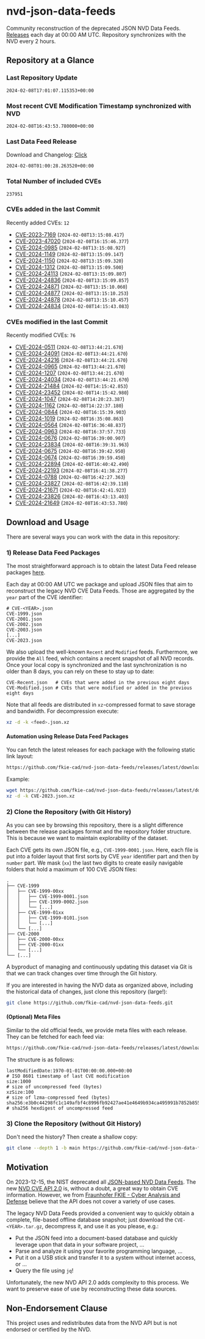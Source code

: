 # nvd-json-data-feeds

Community reconstruction of the deprecated JSON NVD Data Feeds. 
[Releases](https://github.com/fkie-cad/nvd-json-data-feeds/releases/latest) each day at 00:00 AM UTC.
Repository synchronizes with the NVD every 2 hours.

## Repository at a Glance

### Last Repository Update

```plain
2024-02-08T17:01:07.115353+00:00
```

### Most recent CVE Modification Timestamp synchronized with NVD

```plain
2024-02-08T16:43:53.780000+00:00
```

### Last Data Feed Release

Download and Changelog: [Click](https://github.com/fkie-cad/nvd-json-data-feeds/releases/latest)

```plain
2024-02-08T01:00:28.263520+00:00
```

### Total Number of included CVEs

```plain
237951
```

### CVEs added in the last Commit

Recently added CVEs: `12`

* [CVE-2023-7169](CVE-2023/CVE-2023-71xx/CVE-2023-7169.json) (`2024-02-08T13:15:08.417`)
* [CVE-2023-47020](CVE-2023/CVE-2023-470xx/CVE-2023-47020.json) (`2024-02-08T16:15:46.377`)
* [CVE-2024-0985](CVE-2024/CVE-2024-09xx/CVE-2024-0985.json) (`2024-02-08T13:15:08.927`)
* [CVE-2024-1149](CVE-2024/CVE-2024-11xx/CVE-2024-1149.json) (`2024-02-08T13:15:09.147`)
* [CVE-2024-1150](CVE-2024/CVE-2024-11xx/CVE-2024-1150.json) (`2024-02-08T13:15:09.320`)
* [CVE-2024-1312](CVE-2024/CVE-2024-13xx/CVE-2024-1312.json) (`2024-02-08T13:15:09.500`)
* [CVE-2024-24113](CVE-2024/CVE-2024-241xx/CVE-2024-24113.json) (`2024-02-08T13:15:09.807`)
* [CVE-2024-24836](CVE-2024/CVE-2024-248xx/CVE-2024-24836.json) (`2024-02-08T13:15:09.857`)
* [CVE-2024-24871](CVE-2024/CVE-2024-248xx/CVE-2024-24871.json) (`2024-02-08T13:15:10.060`)
* [CVE-2024-24877](CVE-2024/CVE-2024-248xx/CVE-2024-24877.json) (`2024-02-08T13:15:10.253`)
* [CVE-2024-24878](CVE-2024/CVE-2024-248xx/CVE-2024-24878.json) (`2024-02-08T13:15:10.457`)
* [CVE-2024-24834](CVE-2024/CVE-2024-248xx/CVE-2024-24834.json) (`2024-02-08T14:15:43.083`)


### CVEs modified in the last Commit

Recently modified CVEs: `76`

* [CVE-2024-0511](CVE-2024/CVE-2024-05xx/CVE-2024-0511.json) (`2024-02-08T13:44:21.670`)
* [CVE-2024-24091](CVE-2024/CVE-2024-240xx/CVE-2024-24091.json) (`2024-02-08T13:44:21.670`)
* [CVE-2024-24216](CVE-2024/CVE-2024-242xx/CVE-2024-24216.json) (`2024-02-08T13:44:21.670`)
* [CVE-2024-0965](CVE-2024/CVE-2024-09xx/CVE-2024-0965.json) (`2024-02-08T13:44:21.670`)
* [CVE-2024-1207](CVE-2024/CVE-2024-12xx/CVE-2024-1207.json) (`2024-02-08T13:44:21.670`)
* [CVE-2024-24034](CVE-2024/CVE-2024-240xx/CVE-2024-24034.json) (`2024-02-08T13:44:21.670`)
* [CVE-2024-21484](CVE-2024/CVE-2024-214xx/CVE-2024-21484.json) (`2024-02-08T14:15:42.853`)
* [CVE-2024-23452](CVE-2024/CVE-2024-234xx/CVE-2024-23452.json) (`2024-02-08T14:15:42.980`)
* [CVE-2024-1047](CVE-2024/CVE-2024-10xx/CVE-2024-1047.json) (`2024-02-08T14:20:23.387`)
* [CVE-2024-1162](CVE-2024/CVE-2024-11xx/CVE-2024-1162.json) (`2024-02-08T14:22:37.180`)
* [CVE-2024-0844](CVE-2024/CVE-2024-08xx/CVE-2024-0844.json) (`2024-02-08T16:15:39.903`)
* [CVE-2024-1019](CVE-2024/CVE-2024-10xx/CVE-2024-1019.json) (`2024-02-08T16:35:08.863`)
* [CVE-2024-0564](CVE-2024/CVE-2024-05xx/CVE-2024-0564.json) (`2024-02-08T16:36:48.837`)
* [CVE-2024-0963](CVE-2024/CVE-2024-09xx/CVE-2024-0963.json) (`2024-02-08T16:37:57.733`)
* [CVE-2024-0676](CVE-2024/CVE-2024-06xx/CVE-2024-0676.json) (`2024-02-08T16:39:00.907`)
* [CVE-2024-23834](CVE-2024/CVE-2024-238xx/CVE-2024-23834.json) (`2024-02-08T16:39:31.963`)
* [CVE-2024-0675](CVE-2024/CVE-2024-06xx/CVE-2024-0675.json) (`2024-02-08T16:39:42.950`)
* [CVE-2024-0674](CVE-2024/CVE-2024-06xx/CVE-2024-0674.json) (`2024-02-08T16:39:59.450`)
* [CVE-2024-22894](CVE-2024/CVE-2024-228xx/CVE-2024-22894.json) (`2024-02-08T16:40:42.490`)
* [CVE-2024-22193](CVE-2024/CVE-2024-221xx/CVE-2024-22193.json) (`2024-02-08T16:41:38.277`)
* [CVE-2024-0788](CVE-2024/CVE-2024-07xx/CVE-2024-0788.json) (`2024-02-08T16:42:27.363`)
* [CVE-2024-23827](CVE-2024/CVE-2024-238xx/CVE-2024-23827.json) (`2024-02-08T16:42:39.110`)
* [CVE-2024-21671](CVE-2024/CVE-2024-216xx/CVE-2024-21671.json) (`2024-02-08T16:42:41.923`)
* [CVE-2024-23826](CVE-2024/CVE-2024-238xx/CVE-2024-23826.json) (`2024-02-08T16:43:13.403`)
* [CVE-2024-21649](CVE-2024/CVE-2024-216xx/CVE-2024-21649.json) (`2024-02-08T16:43:53.780`)


## Download and Usage

There are several ways you can work with the data in this repository:

### 1) Release Data Feed Packages

The most straightforward approach is to obtain the latest Data Feed release packages [here](https://github.com/fkie-cad/nvd-json-data-feeds/releases/latest).

Each day at 00:00 AM UTC we package and upload JSON files that aim to reconstruct the legacy NVD CVE Data Feeds.
Those are aggregated by the `year` part of the CVE identifier:

```
# CVE-<YEAR>.json
CVE-1999.json
CVE-2001.json
CVE-2002.json
CVE-2003.json
[...]
CVE-2023.json
```

We also upload the well-known `Recent` and `Modified` feeds.
Furthermore, we provide the `All` feed, which contains a recent snapshot of all NVD records.
Once your local copy is synchronized and the last synchronization is no older than 8 days, you can rely on these to stay up to date:

```plain
CVE-Recent.json   # CVEs that were added in the previous eight days
CVE-Modified.json # CVEs that were modified or added in the previous eight days
```

Note that all feeds are distributed in `xz`-compressed format to save storage and bandwidth.
For decompression execute:

```sh
xz -d -k <feed>.json.xz
```


#### Automation using Release Data Feed Packages

You can fetch the latest releases for each package with the following static link layout:

```sh
https://github.com/fkie-cad/nvd-json-data-feeds/releases/latest/download/CVE-<YEAR>.json.xz
```

Example:

```sh
wget https://github.com/fkie-cad/nvd-json-data-feeds/releases/latest/download/CVE-2023.json.xz
xz -d -k CVE-2023.json.xz
```



### 2) Clone the Repository (with Git History)

As you can see by browsing this repository, there is a slight difference between the release packages format and the repository folder structure.
This is because we want to maintain explorability of the dataset.

Each CVE gets its own JSON file, e.g., `CVE-1999-0001.json`.
Here, each file is put into a folder layout that first sorts by CVE `year` identifier part and then by `number` part.
We mask (`xx`) the last two digits to create easily navigable folders that hold a maximum of 100 CVE JSON files:

```plain
.
├── CVE-1999
│   ├── CVE-1999-00xx
│   │   ├── CVE-1999-0001.json
│   │   ├── CVE-1999-0002.json
│   │   └── [...]
│   ├── CVE-1999-01xx
│   │   ├── CVE-1999-0101.json
│   │   └── [...]
│   └── [...]
├── CVE-2000
│   ├── CVE-2000-00xx
│   ├── CVE-2000-01xx
│   └── [...]
└── [...]
```

A byproduct of managing and continuously updating this dataset via Git is that we can track changes over time through the Git history.

If you are interested in having the NVD data as organized above, including the historical data of changes, just clone this repository (large!):

```sh
git clone https://github.com/fkie-cad/nvd-json-data-feeds.git
```

#### (Optional) Meta Files

Similar to the old official feeds, we provide meta files with each release. They can be fetched for each feed via:

```sh
https://github.com/fkie-cad/nvd-json-data-feeds/releases/latest/download/CVE-<YEAR>.meta
```

The structure is as follows:

```plain
lastModifiedDate:1970-01-01T00:00:00.000+00:00                          # ISO 8601 timestamp of last CVE modification
size:1000                                                               # size of uncompressed feed (bytes)
xzSize:100                                                              # size of lzma-compressed feed (bytes)
sha256:e3b0c44298fc1c149afbf4c8996fb92427ae41e4649b934ca495991b7852b855 # sha256 hexdigest of uncompressed feed
```


### 3) Clone the Repository (without Git History)

Don't need the history? Then create a shallow copy:

```sh
git clone --depth 1 -b main https://github.com/fkie-cad/nvd-json-data-feeds.git
```

## Motivation

On 2023-12-15, the NIST deprecated all [JSON-based NVD Data Feeds](https://nvd.nist.gov/vuln/data-feeds#divRetirementBanner-1).
The new [NVD CVE API 2.0](https://nvd.nist.gov/developers/vulnerabilities) is, without a doubt, a great way to obtain CVE information.
However, we from [Fraunhofer FKIE - Cyber Analysis and Defense](https://www.fkie.fraunhofer.de/en/departments/cad.html) believe that the API does not cover a variety of use cases.

The legacy NVD Data Feeds provided a convenient way to quickly obtain a complete, file-based offline database snapshot; just download the `CVE-<YEAR>.tar.gz`, decompress it, and use it as you please, e.g.:

* Put the JSON feed into a document-based database and quickly leverage upon that data in your software project, ...
* Parse and analyze it using your favorite programming language, ...
* Put it on a USB stick and transfer it to a system without internet access, or ...
* Query the file using `jq`!

Unfortunately, the new NVD API 2.0 adds complexity to this process.
We want to preserve ease of use by reconstructing these data sources.

## Non-Endorsement Clause

This project uses and redistributes data from the NVD API but is not endorsed or certified by the NVD.